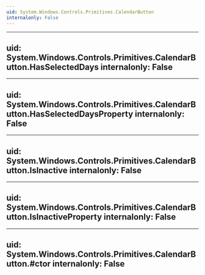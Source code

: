 ```yaml
---
uid: System.Windows.Controls.Primitives.CalendarButton
internalonly: False
---
```


---
uid: System.Windows.Controls.Primitives.CalendarButton.HasSelectedDays
internalonly: False
---

---
uid: System.Windows.Controls.Primitives.CalendarButton.HasSelectedDaysProperty
internalonly: False
---

---
uid: System.Windows.Controls.Primitives.CalendarButton.IsInactive
internalonly: False
---

---
uid: System.Windows.Controls.Primitives.CalendarButton.IsInactiveProperty
internalonly: False
---

---
uid: System.Windows.Controls.Primitives.CalendarButton.#ctor
internalonly: False
---
